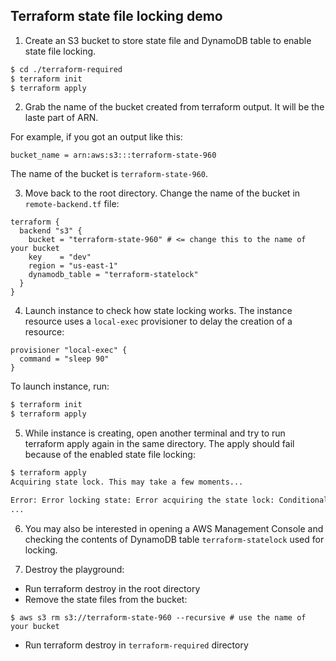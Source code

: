 ## Terraform state file locking demo

1. Create an S3 bucket to store state file and DynamoDB table to enable state file locking.

```bash
$ cd ./terraform-required
$ terraform init
$ terraform apply
```
2. Grab the name of the bucket created from terraform output. It will be the laste part of ARN.

For example, if you got an output like this:
```
bucket_name = arn:aws:s3:::terraform-state-960
```

The name of the bucket is `terraform-state-960`.

3. Move back to the root directory. Change the name of the bucket in `remote-backend.tf` file:

```
terraform {
  backend "s3" {
    bucket = "terraform-state-960" # <= change this to the name of your bucket
    key    = "dev"
    region = "us-east-1"
    dynamodb_table = "terraform-statelock"
  }
}
```

4. Launch instance to check how state locking works. The instance resource uses a `local-exec` provisioner to delay the creation of a resource:
```
provisioner "local-exec" {
  command = "sleep 90"
}
```

To launch instance, run:

```bash
$ terraform init
$ terraform apply
```

5. While instance is creating, open another terminal and try to run terraform apply again in the same directory. The apply should fail because of the enabled state file locking:
```bash
$ terraform apply
Acquiring state lock. This may take a few moments...

Error: Error locking state: Error acquiring the state lock: ConditionalCheckFailedException: The conditional request failed
...
```
6. You may also be interested in opening a AWS Management Console and checking the contents of DynamoDB table `terraform-statelock` used for locking.

7. Destroy the playground:
* Run terraform destroy in the root directory 
* Remove the state files from the bucket:
```
$ aws s3 rm s3://terraform-state-960 --recursive # use the name of your bucket
```
* Run terraform destroy in `terraform-required` directory 
